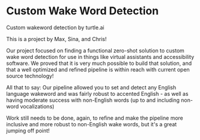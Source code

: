 # Custom Wake Word Detection
Custom wakeword detection by turtle.ai

This is a project by Max, Sina, and Chris!

Our project focused on finding a functional zero-shot solution to custom wake word detection for use in things like virtual assistants and accessibility software. We proved that it is very much possible to build that solution, and that a well optimized and refined pipeline is within reach with current open source technology!

All that to say: Our pipeline allowed you to set and detect any English language wakeword and was fairly robust to accented English - as well as having moderate success with non-English words (up to and including non-word vocalizations)

Work still needs to be done, again, to refine and make the pipeline more inclusive and more robust to non-English wake words, but it's a great jumping off point!
